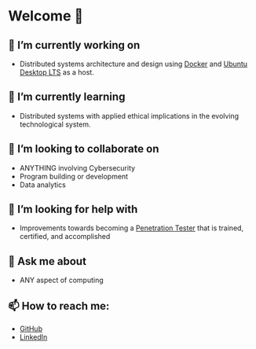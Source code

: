 # Welcome 👋
## 🔭 I’m currently working on
- Distributed systems architecture and design using [Docker](https://www.docker.com/) and [Ubuntu Desktop LTS](https://ubuntu.com/download/desktop) as a host.
## 🌱 I’m currently learning
- Distributed systems with applied ethical implications in the evolving technological system.
## 👯 I’m looking to collaborate on
- ANYTHING involving Cybersecurity
- Program building or development
- Data analytics
## 🤔 I’m looking for help with
- Improvements towards becoming a [Penetration Tester](https://www.offensive-security.com/pwk-oscp/) that is trained, certified, and accomplished
## 💬 Ask me about
- ANY aspect of computing
## 📫 How to reach me:
- [GitHub](https://github.com/gitMarv23)
- [LinkedIn](https://www.linkedin.com/in/marvin-barajas/)